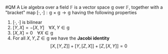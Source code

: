 #QM 
A Lie algebra over a field $\mathbb{F}$ is a vector space $\mathbb{g}$ over $\mathbb{F}$, together with a "bracket" map $[\cdot,\cdot]:\mathbb{g}\times\mathbb{g}\rightarrow \mathbb{g}$  having the following properties
1. $[\cdot,\cdot]$ is bilinear
2. $[Y, X] = -[X, Y] \;\;\;\;\forall X,Y\in\mathbb{g}$ 
3. $[X,X]=0\;\;\;\;\forall X\in\mathbb{g}$
4. For all $X,Y,Z\in\mathbb{g}$ we have the **Jacobi identity** $$
 [X,[Y,Z]] + [Y,[Z,X]] + [Z,[X,Y]] = 0
 $$